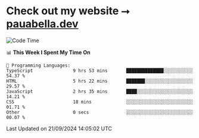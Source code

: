 # Check out my website ⭢ [pauabella.dev](https://pauabella.dev)

<!--START_SECTION:waka-->
![Code Time](http://img.shields.io/badge/Code%20Time-3%2C741%20hrs%2015%20mins-blue)

📊 **This Week I Spent My Time On** 

```text
💬 Programming Languages: 
TypeScript               9 hrs 53 mins       ██████████████░░░░░░░░░░░   54.37 % 
HTML                     5 hrs 22 mins       ███████░░░░░░░░░░░░░░░░░░   29.57 % 
JavaScript               2 hrs 35 mins       ████░░░░░░░░░░░░░░░░░░░░░   14.21 % 
CSS                      18 mins             ░░░░░░░░░░░░░░░░░░░░░░░░░   01.71 % 
Other                    0 secs              ░░░░░░░░░░░░░░░░░░░░░░░░░   00.07 % 
```


 Last Updated on 21/09/2024 14:05:02 UTC
<!--END_SECTION:waka-->
